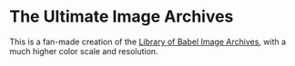 # The Ultimate Image Archives
This is a fan-made creation of the [Library of Babel Image Archives](https://babelia.libraryofbabel.info/),  with a much higher color scale and resolution.